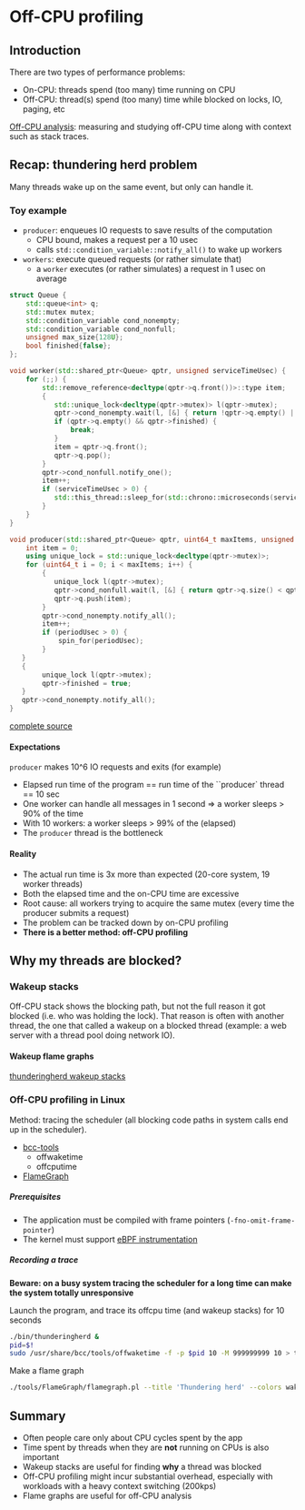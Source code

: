 # Off-CPU profiling

## Introduction

There are two types of performance problems:

* On-CPU: threads spend (too many) time running on CPU
* Off-CPU: thread(s) spend (too many) time while blocked on locks, IO, paging, etc

[Off-CPU analysis](http://www.brendangregg.com/offcpuanalysis.html):
measuring and studying off-CPU time along with context such as stack traces.


## Recap: thundering herd problem

Many threads wake up on the same event, but only can handle it.

### Toy example

* `producer`: enqueues IO requests to save results of the computation
   * CPU bound, makes a request per a 10 usec
   * calls `std::condition_variable::notify_all()` to wake up workers 
* `workers`: execute queued requests (or rather simulate that)
   * a `worker` executes (or rather simulates) a request in 1 usec on average


```c++
struct Queue {
    std::queue<int> q;
    std::mutex mutex;
    std::condition_variable cond_nonempty;
    std::condition_variable cond_nonfull;
    unsigned max_size{128U};
    bool finished{false};
};
```

```c++
void worker(std::shared_ptr<Queue> qptr, unsigned serviceTimeUsec) {
    for (;;) {
        std::remove_reference<decltype(qptr->q.front())>::type item;
        {
           std::unique_lock<decltype(qptr->mutex)> l(qptr->mutex);
           qptr->cond_nonempty.wait(l, [&] { return !qptr->q.empty() || qptr->finished; });
           if (qptr->q.empty() && qptr->finished) {
               break;
           }
           item = qptr->q.front();
           qptr->q.pop();
        }
        qptr->cond_nonfull.notify_one();
        item++;
        if (serviceTimeUsec > 0) {
           std::this_thread::sleep_for(std::chrono::microseconds(serviceTimeUsec));
        }
    }
}
```

```c++
void producer(std::shared_ptr<Queue> qptr, uint64_t maxItems, unsigned periodUsec) {
    int item = 0;
    using unique_lock = std::unique_lock<decltype(qptr->mutex)>;
    for (uint64_t i = 0; i < maxItems; i++) {
        {
           unique_lock l(qptr->mutex);
           qptr->cond_nonfull.wait(l, [&] { return qptr->q.size() < qptr->max_size; });
           qptr->q.push(item);
        }
        qptr->cond_nonempty.notify_all();
        item++;
        if (periodUsec > 0) {
            spin_for(periodUsec);
        }
   }
   {
        unique_lock l(qptr->mutex);
        qptr->finished = true;
   }
   qptr->cond_nonempty.notify_all();
}
```

[complete source](./src/thunderingherd.cpp)


#### Expectations

`producer` makes 10^6 IO requests and exits (for example)

* Elapsed run time of the program == run time of the ``producer` thread == 10 sec
* One worker can handle all messages in 1 second => a worker sleeps > 90% of the time
* With 10 workers: a worker sleeps > 99% of the (elapsed)
* The `producer` thread is the bottleneck

#### Reality

* The actual run time is 3x more than expected (20-core system, 19 worker threads)
* Both the elapsed time and the on-CPU time are excessive
* Root cause: all workers trying to acquire the same mutex
  (every time the producer submits a request)
* The problem can be tracked down by on-CPU profiling
* **There is a better method: off-CPU profiling**


## Why my threads are blocked?


### Wakeup stacks

Off-CPU stack shows the blocking path, but not the full reason it got blocked
(i.e. who was holding the lock). That reason is often with another thread,
the one that called a wakeup on a blocked thread (example: a web server with
a thread pool doing network IO).

#### Wakeup flame graphs

[thunderingherd wakeup stacks](./img/thunderingherd_wakestacks.svg)

### Off-CPU profiling in Linux

Method: tracing the scheduler (all blocking code paths in system calls end
up in the scheduler).

* [bcc-tools](https://github.com/iovisor/bcc)
  * offwaketime
  * offcputime
* [FlameGraph](https://github.com/brendangregg/FlameGraph)

##### Prerequisites

* The application must be compiled with frame pointers (`-fno-omit-frame-pointer`)
* The kernel must support [eBPF instrumentation](https://github.com/iovisor/bcc/blob/master/INSTALL.md#kernel-configuration)

##### Recording a trace

**Beware: on a busy system tracing the scheduler for a long time can make the system totally unresponsive**

Launch the program, and trace its offcpu time (and wakeup stacks) for 10 seconds 

```bash
./bin/thunderingherd &
pid=$!
sudo /usr/share/bcc/tools/offwaketime -f -p $pid 10 -M 999999999 10 > thunderingherd_wakestacks.txt
```

Make a flame graph

```bash
./tools/FlameGraph/flamegraph.pl --title 'Thundering herd' --colors wakeup --countname usec thunderingherd_wakestacks.txt > thunderingherd_wakestacks.svg
```

## Summary

* Often people care only about CPU cycles spent by the app
* Time spent by threads when they are **not** running on CPUs is also important
* Wakeup stacks are useful for finding **why** a thread was blocked
* Off-CPU profiling might incur substantial overhead, especially with workloads
  with a heavy context switching (200kps)
* Flame graphs are useful for off-CPU analysis

